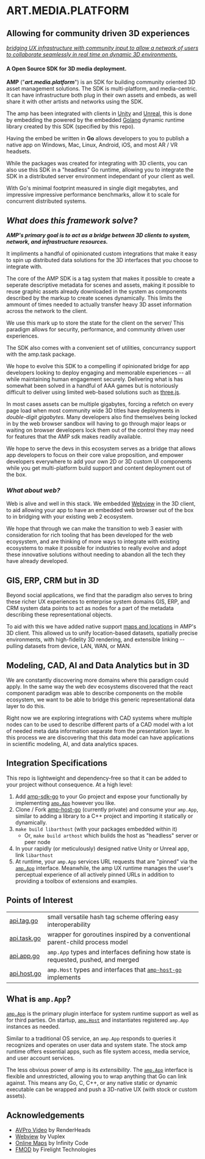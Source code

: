 # ART.MEDIA.PLATFORM

## Allowing for community driven 3D experiences
<u>_bridging UX infrastructure with community input to allow 
a network of users to collaborate seamlessly in real time on dynamic 3D environments._</u>

#### A Open Source SDK for 3D media deployment.

**AMP** ("**_art.media.platform_**") is an SDK for building community oriented 3D asset management solutions. The SDK is multi-platform, and media-centric. It can have infrastructure both plug in their own assets and embeds, as well share it with other artists and networks using the SDK. 

The amp has been integrated with clients in [Unity](https://unreal.com) and [Unreal](https://unreal.com), this is done by embedding the powered by the embedded [Golang](https://golang.org) dynamic runtime library created by this SDK (specified by this repo).

Having the embed be written in **Go** allows developers to you to publish a native app on Windows, Mac, Linux, Android, iOS, and most AR / VR headsets. 

While the packages was created for integrating with 3D clients, you can also use this SDK in a "headless" Go runtime, allowing you to integrate the SDK in a distributed server environment independant of your client as well. 

With Go's minimal footprint measured in single digit megabytes, and impressive impressive performance benchmarks, allow it to scale for concurrent distributed systems.

## _What does this framework solve?_

***AMP's primary goal is to act as a bridge between 3D clients to system, network, and infrastructure resources.***

It impliments a handful of opinionated custom integrations that make it easy to spin up distributed data solutions for the 3D interfaces that you choose to integrate with. 

The core of the AMP SDK is a tag system that makes it possible to create a seperate descriptive metadata for scenes and assets, making it possible to reuse graphic assets already downloaded in the system as components described by the markup to create scenes dynamically. This limits the ammount of times needed to actually transfer heavy 3D asset information across the network to the client. 

We use this mark up to store the state for the client on the server/ This paradigm allows for security, performance, and community driven user experiences. 

The SDK also comes with a convenient set of utilities, concurrancy support with the amp.task package.

We hope to evolve this SDK to a compelling if opinionated bridge for app developers looking to deploy engaging and memorable experiences -- all while maintaining human engagement securely. Delivering what is has somewhat been solved in a handful of AAA games but is notoriously difficult to deliver using limited web-based solutions such as [three.js](https://threejs.org/).  

In most cases assets can be multiple gigabytes, forcing a refetch on every page load when most community wide 3D titles have deployments in _double-digit gigabytes._ Many developers also find themselves being locked in by the web browser sandbox will having to go through major leaps or waiting on browser developers lock them out of the control they may need for features that the AMP sdk makes readily available.

We hope to serve the devs in this ecosystem serves as a bridge that allows app developers to focus on their core value proposition, and empower developers everywhere to add your own 2D or 3D custom UI components while you get multi-platform build support and content deployment out of the box.

### _What about web?_

Web is alive and well in this stack.  We embedded [Webview](https://developer.vuplex.com/webview/overview) in the 3D client, to aid allowing your app to have an embedded web browser out of the box to in bridging with your existing web 2 ecosystem. 

We hope that through we can make the transition to web 3 easier with consideration for rich tooling that has been developed for the web ecoysystem, and are thinking of more ways to integrate with existing ecosystems to make it possible for industries to really evolve and adopt these innovative solutions without needing to abandon all the tech they have already developed.

## GIS, ERP, CRM but in 3D

Beyond social applications, we find that the paradigm also serves to bring these richer UX experiences to enterprise system domains GIS, ERP, and CRM system data points to act as nodes for a part of the metadata describing these representational objects. 

To aid with this we have added native support [maps and locations](https://infinity-code.com/assets/online-maps) in AMP's 3D client. This allowed us to unify location-based datasets, spatially precise environments, with high-fidelity 3D rendering, and extensible linking -- pulling datasets from device, LAN, WAN, or MAN.

## Modeling, CAD, AI and Data Analytics but in 3D

We are constantly discovering more domains where this paradigm could apply. In the same way the web dev ecosystems discovered that the react component paradigm was able to describe components on the mobile ecosystem, we want to be able to bridge this generic representational data layer to do this. 

Right now we are exploring integrations with CAD systems where multiple nodes can to be used to describe different parts of a CAD model with a lot of needed meta data information separate from the presentation layer. In this process we are discovering that this data model can have applications in scientific modeling, AI, and data analytics spaces. 



## Integration Specifications

This repo is lightweight and dependency-free so that it can be added to your project without consequence. At a high level:

1. Add [amp-sdk-go](https://github.com/art-media-platform/amp-sdk-go) to your Go project and expose your functionally by implementing [`amp.App`](https://github.com/art-media-platform/amp-sdk-go/blob/main/amp/api.app.go) however you like.
2. Clone / Fork [amp-host-go](https://github.com/art-media-platform/amp-host-go) (currently private) and consume your `amp.App`, similar to adding a library to a C++ project and importing it statically or dynamically.
3. `make build libarthost` (with your packages embedded within it)
    - Or, `make build arthost` which builds the host as "headless" server or peer node
4. In your rapidly (or meticulously) designed native Unity or Unreal app, link `libarthost`
5. At runtime, your `amp.App` services URL requests that are "pinned" via the [`amp.App`](https://github.com/art-media-platform/amp-sdk-go/blob/main/amp/api.app.go) interface.  Meanwhile, the amp UX runtime manages the user's perceptual experience of all actively pinned URLs in addition to providing a toolbox of extensions and examples.

## Points of Interest

|                                                                                                   |                                                                                                                                                                                 |
| ------------------------------------------------------------------------------------------------- | ------------------------------------------------------------------------------------------------------------------------------------------------------------------------------- |
| [api.tag.go](https://github.com/art-media-platform/amp-sdk-go/blob/main/stdlib/tag/api.tag.go)    | small versatile hash tag scheme offering easy interoperability                                                                                                                  |
| [api.task.go](https://github.com/art-media-platform/amp-sdk-go/blob/main/stdlib/task/api.task.go) | wrapper for goroutines inspired by a conventional parent-child process model                                                                                                    |
| [api.app.go](https://github.com/art-media-platform/amp-sdk-go/blob/main/amp/api.app.go)           | `amp.App` types and interfaces defining how state is requested, pushed, and merged                                                                                              |
| [api.host.go](https://github.com/art-media-platform/a>mp-sdk-go/blob/main/amp/api.host.go)         | `amp.Host` types and interfaces that [`amp-host-go`](https://github.com/art-media-platform/amp-host-go) implements                                                              |

## What is `amp.App`?

[`amp.App`](https://github.com/art-media-platform/amp-sdk-go/blob/main/amp/api.app.go) is the primary plugin interface for system runtime support as well as for third parties.  On startup, [`amp.Host`](https://github.com/art-media-platform/amp-sdk-go/blob/main/amp/api.host.go) and instantiates registered `amp.App` instances as needed.

Similar to a traditional OS service, an `amp.App` responds to queries it recognizes and operates on user data and system state. The stock amp runtime offers essential apps, such as file system access, media service, and user account services.

The less obvious power of amp is its _extensibility_. The [`amp.App`](https://github.com/art-media-platform/amp-sdk-go/blob/main/amp/api.app.go) interface is flexible and unrestricted, allowing you to wrap anything that Go can link against.  This means any Go, C, C++, or any native static or dynamic executable can be wrapped and push a 3D-native UX (with stock or custom assets).


## Acknowledgements
- [AVPro Video](https://renderheads.com/products/avpro-video/) by RenderHeads
- [Webview](https://developer.vuplex.com/webview/overview) by Vuplex
- [Online Maps](https://infinity-code.com/doxygen/online-maps/) by Infinity Code
- [FMOD](https://www.fmod.com/) by Firelight Technologies